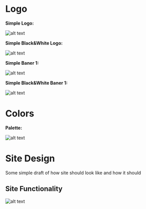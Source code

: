 # Logo

__Simple Logo:__

![alt text](https://i.imgur.com/MteyKr5.png)

__Simple Black&White Logo:__

![alt text](https://i.imgur.com/wpbLH6x.png)

__Simple Baner 1:__

![alt text](https://i.imgur.com/9ncUBJc.png)

__Simple Black&White Baner 1:__

![alt text](https://i.imgur.com/fYu5Fxi.png)

# Colors
 
__Palette:__

![alt text](https://i.imgur.com/lFH7Wqm.png)

# Site Design

Some simple draft of how site should look like and how it should

## Site Functionality

![alt text](https://i.imgur.com/YsbiYpD.png)